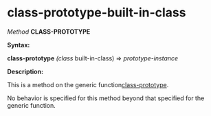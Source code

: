 class-prototype-built-in-class
==============================

*Method* **CLASS-PROTOTYPE**

**Syntax:**

**class-prototype** *(class* built-in-class) => *prototype-instance*

**Description:**

This is a method on the generic function[class-prototype](/docs/meta-object-protocol/class-prototype).

No behavior is specified for this method beyond that specified for the generic function.
